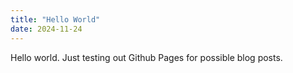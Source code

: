 ```yaml
---
title: "Hello World"
date: 2024-11-24
---
```


Hello world.  Just testing out Github Pages for possible blog posts.  

